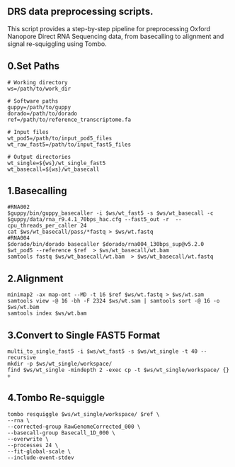 ## DRS data preprocessing scripts.
This script provides a step-by-step pipeline for preprocessing Oxford Nanopore Direct RNA Sequencing data, from basecalling to alignment and signal re-squiggling using Tombo.
## 0.Set Paths
```
# Working directory
ws=/path/to/work_dir

# Software paths
guppy=/path/to/guppy
dorado=/path/to/dorado
ref=/path/to/reference_transcriptome.fa

# Input files
wt_pod5=/path/to/input_pod5_files
wt_raw_fast5=/path/to/input_fast5_files

# Output directories
wt_single=${ws}/wt_single_fast5
wt_basecall=${ws}/wt_basecall
```
## 1.Basecalling
```
#RNA002
$guppy/bin/guppy_basecaller -i $ws/wt_fast5 -s $ws/wt_basecall -c $guppy/data/rna_r9.4.1_70bps_hac.cfg --fast5_out -r  --cpu_threads_per_caller 24
cat $ws/wt_basecall/pass/*fastq > $ws/wt.fastq
#RNA004
$dorado/bin/dorado basecaller $dorado/rna004_130bps_sup@v5.2.0  $wt_pod5 --reference $ref  > $ws/wt_basecall/wt.bam
samtools fastq $ws/wt_basecall/wt.bam  > $ws/wt_basecall/wt.fastq
```
## 2.Alignment
```
minimap2 -ax map-ont --MD -t 16 $ref $ws/wt.fastq > $ws/wt.sam
samtools view -@ 16 -bh -F 2324 $ws/wt.sam | samtools sort -@ 16 -o $ws/wt.bam
samtools index $ws/wt.bam
```
## 3.Convert to Single FAST5 Format
```
multi_to_single_fast5 -i $ws/wt_fast5 -s $ws/wt_single -t 40 --recursive
mkdir -p $ws/wt_single/workspace/
find $ws/wt_single -mindepth 2 -exec cp -t $ws/wt_single/workspace/ {} +
```
## 4.Tombo Re-squiggle
```
tombo resquiggle $ws/wt_single/workspace/ $ref \
--rna \
--corrected-group RawGenomeCorrected_000 \
--basecall-group Basecall_1D_000 \
--overwrite \
--processes 24 \
--fit-global-scale \
--include-event-stdev
```
